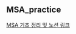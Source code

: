 ## MSA_practice

[MSA 기초 정리 및 노션 링크](https://cotton-hornet-992.notion.site/MSA-5a6ebcd953e042c68b5a40d64db24b27?pvs=4)
